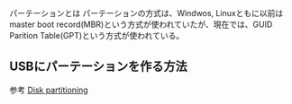 パーテーションとは
パーテーションの方式は、Windwos, Linuxともに以前はmaster boot record(MBR)という方式が使われていたが、現在では、GUID Parition Table(GPT)という方式が使われている。


## USBにパーテーションを作る方法

参考
[Disk partitioning](https://en.wikipedia.org/wiki/Disk_partitioning)
